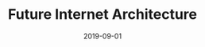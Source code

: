 ---
title: "Future Internet Architecture"
collection: teaching
type: "Graduate course"
permalink: /teaching/2019-fall-teaching
venue: "Tsinghua University, Department of Computer Science and Technology"
date: 2019-09-01
location: "Beijing, China"
---